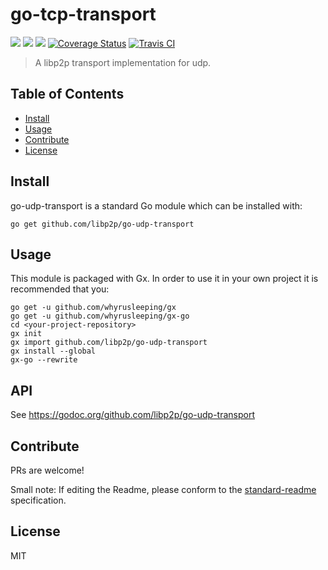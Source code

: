 go-tcp-transport
==================

[![](https://img.shields.io/badge/made%20by-Protocol%20Labs-blue.svg?style=flat-square)](http://ipn.io)
[![](https://img.shields.io/badge/project-IPFS-blue.svg?style=flat-square)](http://libp2p.io/)
[![](https://img.shields.io/badge/freenode-%23ipfs-blue.svg?style=flat-square)](http://webchat.freenode.net/?channels=%23ipfs)
[![Coverage Status](https://coveralls.io/repos/github/libp2p/go-udp-transport/badge.svg?branch=master)](https://coveralls.io/github/libp2p/go-udp-transport?branch=master)
[![Travis CI](https://travis-ci.org/libp2p/go-udp-transport.svg?branch=master)](https://travis-ci.org/libp2p/go-udp-transport)

> A libp2p transport implementation for udp.


## Table of Contents

- [Install](#install)
- [Usage](#usage)
- [Contribute](#contribute)
- [License](#license)

## Install

go-udp-transport is a standard Go module which can be installed with:
```
go get github.com/libp2p/go-udp-transport
```

## Usage
This module is packaged with Gx. In order to use it in your own project it is recommended that you:

```
go get -u github.com/whyrusleeping/gx
go get -u github.com/whyrusleeping/gx-go
cd <your-project-repository>
gx init
gx import github.com/libp2p/go-udp-transport
gx install --global
gx-go --rewrite
```

## API
See https://godoc.org/github.com/libp2p/go-udp-transport

## Contribute

PRs are welcome!

Small note: If editing the Readme, please conform to the [standard-readme](https://github.com/RichardLitt/standard-readme) specification.

## License

MIT
